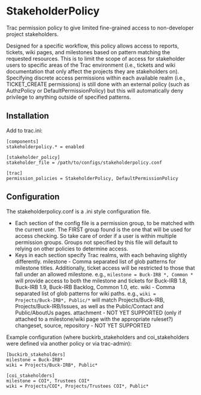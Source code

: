 # StakeholderPolicy
Trac permission policy to give limited fine-grained access to non-developer project stakeholders.

Designed for a specific workflow, this policy allows access to reports, tickets, wiki pages,
and milestones based on pattern matching the requested resources. This is to limit the scope
of access for stakeholder users to specific areas of the Trac environment (i.e., tickets
and wiki documentation that only affect the projects they are stakeholders on). Specifying 
discrete access permissions within each available realm (i.e., TICKET_CREATE permissions) 
is still done with an external policy (such as AuthzPolicy or DefaultPermissionPolicy) but 
this will automatically deny privilege to anything outside of specified patterns. 

## Installation
Add to trac.ini:

    [components]
    stakeholderpolicy.* = enabled

    [stakeholder_policy]
    stakeholder_file = /path/to/configs/stakeholderpolicy.conf

    [trac]
    permission_policies = StakeholderPolicy, DefaultPermissionPolicy

## Configuration
The stakeholderpolicy.conf is a .ini style configuration file.

- Each section of the config file is a permission group, to be matched with the current user.
    The FIRST group found is the one that will be used for access checking. So take care of
    order if a user is within multiple permission groups. Groups not specified by this file 
    will default to relying on other policies to determine access.
- Keys in each section specify Trac realms, with each behaving slightly differently.
    milestone - Comma separated list of glob patterns for milestone titles. Additionally, 
        ticket access will be restricted to those that fall under an allowed milestone. 
        e.g., `milestone = Buck-IRB *, Common *` will provide access to both the milestone 
        and tickets for Buck-IRB 1.8, Buck-IRB 1.9, Buck-IRB Backlog, Common 1.0, etc. 
    wiki - Comma separated list of glob patterns for wiki paths. 
        e.g., `wiki = Projects/Buck-IRB*, Public/*` will match Projects/Buck-IRB, 
        Projects/Buck-IRB/Issues, as well as the Public/Contact and Public/AboutUs pages.
    attachment - NOT YET SUPPORTED (only if attached to a milestone/wiki page with the appropriate ruleset?)
    changeset, source, repository - NOT YET SUPPORTED

Example configuration (where buckirb_stakeholders and coi_stakeholders were defined 
via another policy or via trac-admin):
    
    [buckirb_stakeholders]
    milestone = Buck-IRB*
    wiki = Projects/Buck-IRB*, Public*
    
    [coi_stakeholders]
    milestone = COI*, Trustees COI*
    wiki = Projects/COI*, Projects/Trustees COI*, Public*
